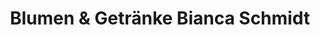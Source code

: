 ---
title: "Blumen & Getränke Bianca Schmidt"
url: /dormagen/blumen-und-getraenke-bianca-schmidt/
shop: Getränke
---